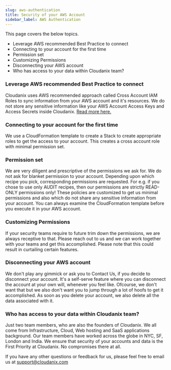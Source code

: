 ```yaml
---
slug: aws-authentication
title: Security of your AWS Account
sidebar_label: AWS Authentication
---
```

This page covers the below topics.

- Leverage AWS recommended Best Practice to connect
- Connecting to your account for the first time
- Permission set
- Customizing Permissions
- Disconnecting your AWS account
- Who has access to your data within Cloudanix team?

### Leverage AWS recommended Best Practice to connect

Cloudanix uses AWS recommended approach called Cross Account IAM Roles to sync information from your AWS account and it's resources. We do not store any sensitive information like your AWS Account Access Keys and Access Secrets inside Cloudanix. [Read more here.](https://aws.amazon.com/blogs/apn/securely-accessing-customer-aws-accounts-with-cross-account-iam-roles/)

### Connecting to your account for the first time

We use a CloudFormation template to create a Stack to create appropriate roles to get the access to your account. This creates a cross account role with minimal permission set.

### Permission set
We are very diligent and prescriptive of the permissions we ask for. We do not ask for blanket permission to your account. Depending upon which recipe you pick, corresponding permissions are requested. For e.g. if you chose to use only AUDIT recipes, then our permissions are strictly READ-ONLY permissions only! These policies are customized to get us minimal permissions and also which do not share any sensitive information from your account. You can always examine the CloudFormation template before you execute it in your AWS account.

### Customizing Permissions

If your security teams require to future trim down the permissions, we are always receptive to that. Please reach out to us and we can work together with your teams and get this accomplished. Please note that this could result in curtailing certain features.

### Disconnecting your AWS account

We don't play any gimmick or ask you to Contact Us, if you decide to disconnect your account. It's a self-serve feature where you can disconnect the account at your own will, whenever you feel like. Ofcourse, we don't want that but we also don't want you to jump through a lot of hoofs to get it accomplished. As soon as you delete your account, we also delete all the data associated with it.

### Who has access to your data within Cloudanix team?

Just two team members, who are also the founders of Cloudanix. We all come from Infrastructure, Cloud, Web hosting and SaaS applications background. Our team members have worked across the globe in NYC, SF, London and India. We ensure that security of your accounts and data is the First Priority at Cloudanix. No compromises there at all.

If you have any other questions or feedback for us, please feel free to email us at support@cloudanix.com